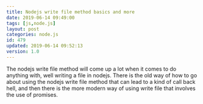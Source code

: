 ```yaml
---
title: Nodejs write file method basics and more
date: 2019-06-14 09:49:00
tags: [js,node.js]
layout: post
categories: node.js
id: 479
updated: 2019-06-14 09:52:13
version: 1.0
---
```


The nodejs write file method will come up a lot when it comes to do anything with, well writing a file in nodejs. There is the old way of how to go about using the nodejs write file method that can lead to a kind of call back hell, and then there is the more modern way of using write file that involves the use of promises.

<!-- more -->
